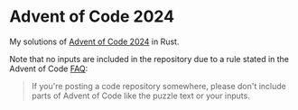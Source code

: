 # Advent of Code 2024

My solutions of [Advent of Code 2024](https://adventofcode.com/2024) in Rust.

Note that no inputs are included in the repository due to a rule stated in the Advent of Code [FAQ](https://adventofcode.com/2024/about#faq_copying):

> If you're posting a code repository somewhere, please don't include parts of Advent of Code like the puzzle text or your inputs.
